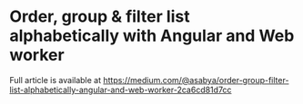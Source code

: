 # Order, group & filter list alphabetically with Angular and Web worker

Full article is available at https://medium.com/@asabya/order-group-filter-list-alphabetically-angular-and-web-worker-2ca6cd81d7cc
